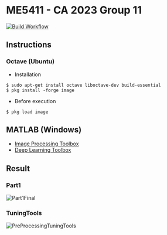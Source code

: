 # ME5411 - CA 2023 Group 11
[![Build Workflow](https://github.com/pllee4-study/ME5411/actions/workflows/build.yml/badge.svg)](https://github.com/pllee4-study/ME5411/actions/workflows/build.yml)

## Instructions

### Octave (Ubuntu)

- Installation

```
$ sudo apt-get install octave liboctave-dev build-essential
$ pkg install -forge image
```

- Before execution

```
$ pkg load image
```

## MATLAB (Windows)
- [Image Processing Toolbox](https://www.mathworks.com/products/image.html)
- [Deep Learning Toolbox](https://www.mathworks.com/products/deep-learning.html)

## Result

### Part1
![Part1Final](https://github.com/pllee4/devel-record/assets/42335542/cfa97d16-68f6-424e-898f-b594fdfb4cf0)

### TuningTools
![PreProcessingTuningTools](https://github.com/pllee4/devel-record/assets/42335542/ffab9e3e-d10e-4b25-95a9-df3a62c39ab6)